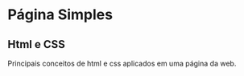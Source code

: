 # Página Simples
## Html e CSS

Principais conceitos de html e css aplicados em uma página da web.
 
